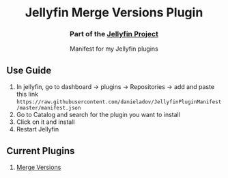 <h1 align="center">Jellyfin Merge Versions Plugin</h1>
<h3 align="center">Part of the <a href="https://jellyfin.media">Jellyfin Project</a></h3>

<p align="center">
Manifest for my Jellyfin plugins

</p>

## Use Guide

1. In jellyfin, go to dashboard -> plugins -> Repositories -> add and paste this link ```https://raw.githubusercontent.com/danieladov/JellyfinPluginManifest/master/manifest.json```
2. Go to Catalog and search for the plugin you want to install
3. Click on it and install
4. Restart Jellyfin

## Current Plugins
1. <a href = "https://github.com/danieladov/jellyfin-plugin-mergeversions"> Merge Versions</a>



